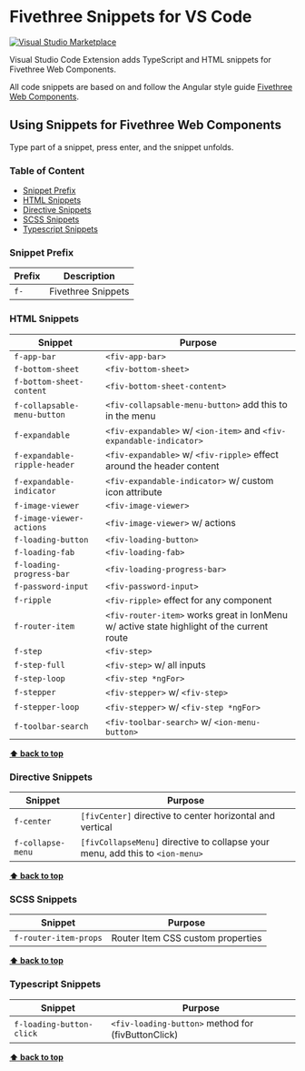 # Fivethree Snippets for VS Code

[![Visual Studio Marketplace](https://vsmarketplacebadge.apphb.com/version-short/fivethree.vscode-fivethree-snippets.svg?style=flat-square)](https://marketplace.visualstudio.com/items?itemName=fivethree.vscode-fivethree-snippets)

Visual Studio Code Extension adds TypeScript and HTML snippets for Fivethree Web Components.

All code snippets are based on and follow the Angular style guide [Fivethree Web Components](https://github.com/fivethree-team/fivethree).

## Using Snippets for Fivethree Web Components

Type part of a snippet, press enter, and the snippet unfolds.

### Table of Content
* [Snippet Prefix](#snippet-prefix)
* [HTML Snippets](#html-snippets)
* [Directive Snippets](#directive-snippets)
* [SCSS Snippets](#scss-snippets)
* [Typescript Snippets](#typescript-snippets)

### Snippet Prefix

| Prefix | Description |
| ------- | ----------|
| `f-` | Fivethree Snippets |

### HTML Snippets

| Snippet                      | Purpose                                                      |
| ---------------------------- | ------------------------------------------------------------ |
| `f-app-bar`                | `<fiv-app-bar>`                                                    |
| `f-bottom-sheet`                | `<fiv-bottom-sheet>`                                                    |
| `f-bottom-sheet-content`                | `<fiv-bottom-sheet-content>`                                                    |
| `f-collapsable-menu-button`                | `<fiv-collapsable-menu-button>` add this to <ion-toolbar> in the menu                                                    |
| `f-expandable`                | `<fiv-expandable>` w/ `<ion-item>` and `<fiv-expandable-indicator>`                                                   |
| `f-expandable-ripple-header`                | `<fiv-expandable>` w/ `<fiv-ripple>` effect around the header content                                                   |
| `f-expandable-indicator`                | `<fiv-expandable-indicator>` w/ custom icon attribute                                                    |
| `f-image-viewer`                | `<fiv-image-viewer>`                                           |
| `f-image-viewer-actions`                | `<fiv-image-viewer>` w/ actions                                             |
| `f-loading-button`                | `<fiv-loading-button>`                                                    |
| `f-loading-fab`                | `<fiv-loading-fab>`                                                    |
| `f-loading-progress-bar`                | `<fiv-loading-progress-bar>`                                                    |
| `f-password-input`                | `<fiv-password-input>`                                                    |
| `f-ripple`                | `<fiv-ripple>` effect for any component                                                   |
| `f-router-item`                | `<fiv-router-item>` works great in IonMenu w/ active state highlight of the current route                                                   |
| `f-step`                | `<fiv-step>`                                               |
| `f-step-full`                | `<fiv-step>` w/ all inputs                                             |
| `f-step-loop`                | `<fiv-step *ngFor>`                                             |
| `f-stepper`                | `<fiv-stepper>` w/ `<fiv-step>`                                            |
| `f-stepper-loop`                | `<fiv-stepper>` w/ `<fiv-step *ngFor>`                                            |
| `f-toolbar-search`                | `<fiv-toolbar-search>` w/ `<ion-menu-button>`                                                  |

**[⬆ back to top](#table-of-content)**

### Directive Snippets

| Snippet                      | Purpose                                                      |
| ---------------------------- | ------------------------------------------------------------ |
| `f-center`                | `[fivCenter]` directive to center horizontal and vertical                                                    |
| `f-collapse-menu`                | `[fivCollapseMenu]` directive to collapse your menu, add this to `<ion-menu>`                |

**[⬆ back to top](#table-of-content)**

### SCSS Snippets

| Snippet                      | Purpose                                                      |
| ---------------------------- | ------------------------------------------------------------ |
| `f-router-item-props`                | Router Item CSS custom properties                                                    |
**[⬆ back to top](#table-of-content)**

### Typescript Snippets

| Snippet                      | Purpose                                                      |
| ---------------------------- | ------------------------------------------------------------ |
| `f-loading-button-click`                | `<fiv-loading-button>` method for (fivButtonClick)                                           |
**[⬆ back to top](#table-of-content)**

